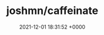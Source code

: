 ---
title: "joshmn/caffeinate"
link: "https://github.com/joshmn/caffeinate"
date: "2021-12-01 18:31:52 +0000"
---
